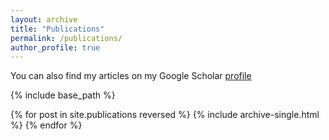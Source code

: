 ```yaml
---
layout: archive
title: "Publications"
permalink: /publications/
author_profile: true
---
```


<!-- {% if author.googlescholar %}
  You can also find my articles on <u><a href="{{author.googlescholar}}">my Google Scholar profile</a>.</u>
{% endif %} -->

You can also find my articles on my Google Scholar [profile](https://scholar.google.com/citations?user=RpHbLAUAAAAJ&hl=fr&oi=ao)


{% include base_path %}

{% for post in site.publications reversed %}
  {% include archive-single.html %}
{% endfor %}

